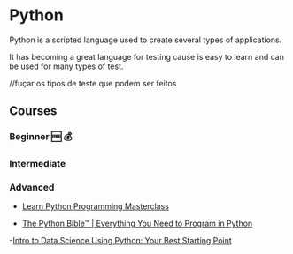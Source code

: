 # Python

Python is a scripted language used to create several types of applications.

It has becoming a great language for testing cause is easy to learn and can be used for many types of test.

//fuçar os tipos de teste que podem ser feitos

## Courses

### Beginner 🆓 💰

### Intermediate

### Advanced

- [Learn Python Programming Masterclass](https://www.udemy.com/course/python-the-complete-python-developer-course/)

- [The Python Bible™ | Everything You Need to Program in Python](https://www.udemy.com/course/the-python-bible/)

-[Intro to Data Science Using Python: Your Best Starting Point](https://www.udemy.com/course/intro-to-data-science-using-python-your-best-starting-point/)
